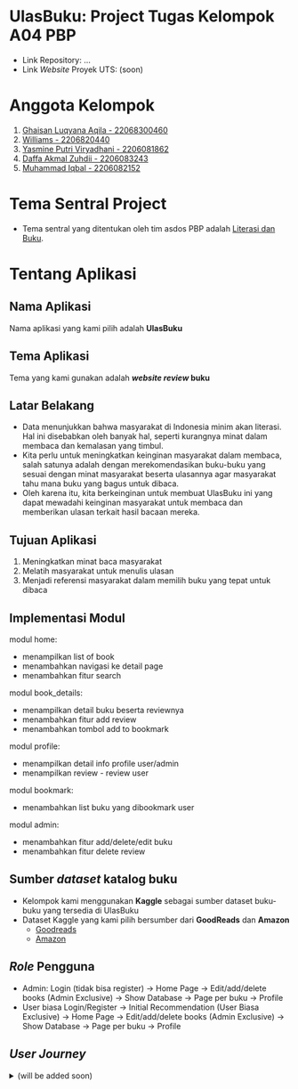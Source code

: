 # UlasBuku: Project Tugas Kelompok A04 PBP
- Link Repository: ...
- Link *Website* Proyek UTS: (soon)

# Anggota Kelompok
1. [Ghaisan Luqyana Aqila - 22068300460](https://github.com/Ghaisan007)
2. [Williams - 2206820440](https://github.com/NtapSlur)
3. [Yasmine Putri Viryadhani - 2206081862](https://github.com/sdikyarts)
4. [Daffa Akmal Zuhdii - 2206083243](https://github.com/Daffa2101)
5. [Muhammad Iqbal - 2206082152](https://github.com/Liqba)


# Tema Sentral Project
- Tema sentral yang ditentukan oleh tim asdos PBP adalah [Literasi dan Buku](https://pbp-fasilkom-ui.github.io/ganjil-2024/assignments/group/midterm#aturan-umum-tugas-kelompok).

# Tentang Aplikasi
## Nama Aplikasi
Nama aplikasi yang kami pilih adalah **UlasBuku**

## Tema Aplikasi
Tema yang kami gunakan adalah **<i>website review</i> buku**

## Latar Belakang
- Data menunjukkan bahwa masyarakat di Indonesia minim akan literasi. Hal ini disebabkan oleh banyak hal, seperti kurangnya minat dalam membaca dan kemalasan yang timbul.
- Kita perlu untuk meningkatkan keinginan masyarakat dalam membaca, salah satunya adalah dengan merekomendasikan buku-buku yang sesuai dengan minat masyarakat beserta ulasannya agar masyarakat tahu mana buku yang bagus untuk dibaca.
- Oleh karena itu, kita berkeinginan untuk membuat UlasBuku ini yang dapat mewadahi keinginan masyarakat untuk membaca dan memberikan ulasan terkait hasil bacaan mereka.

## Tujuan Aplikasi
1. Meningkatkan minat baca masyarakat
2. Melatih masyarakat untuk menulis ulasan
3. Menjadi referensi masyarakat dalam memilih buku yang tepat untuk dibaca

## Implementasi Modul
modul home:
- menampilkan list of book
- menambahkan navigasi ke detail page
- menambahkan fitur search

modul book_details:
- menampilkan detail buku beserta reviewnya
- menambahkan fitur add review
- menambahkan tombol add to bookmark

modul profile:
- menampilkan detail info profile user/admin
- menampilkan review - review user

modul bookmark:
- menambahkan list buku yang dibookmark user

modul admin:
- menambahkan fitur add/delete/edit buku
- menambahkan fitur delete review

## Sumber <i>dataset</i> katalog buku
- Kelompok kami menggunakan **Kaggle** sebagai sumber dataset buku-buku yang tersedia di UlasBuku
- Dataset Kaggle yang kami pilih bersumber dari **GoodReads** dan **Amazon**
    - [Goodreads](https://www.kaggle.com/datasets/jealousleopard/goodreadsbooks)
    - [Amazon](https://www.kaggle.com/datasets/saurabhbagchi/books-dataset)

## <i>Role</i> Pengguna
- Admin:
    Login (tidak bisa register) -> Home Page -> Edit/add/delete books (Admin Exclusive) -> Show Database -> Page per buku -> Profile
- User biasa
    Login/Register -> Initial Recommendation (User Biasa Exclusive) -> Home Page -> Edit/add/delete books (Admin Exclusive) -> Show Database -> Page per buku -> Profile

## <i>User Journey</i>
<details>
    <summary>(will be added soon)</summary>
    <img src="https://i.giphy.com/media/QZbjkcano3TjplTky7/giphy.webp" onerror="this.onerror=null;this.src='https://i.giphy.com/QZbjkcano3TjplTky7.gif';" alt="">
</details>
